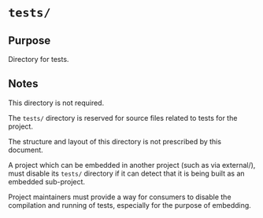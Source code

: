 # `tests/`

## Purpose

Directory for tests.

## Notes

This directory is not required.

The `tests/` directory is reserved for source files related to tests for the project.

The structure and layout of this directory is not prescribed by this document.

A project which can be embedded in another project (such as via external/), must disable its `tests/` directory if it can detect that it is being built as an embedded sub-project.

Project maintainers must provide a way for consumers to disable the compilation and running of tests, especially for the purpose of embedding.
